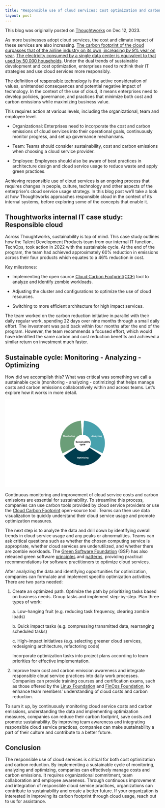 ```yaml
---
title: "Responsible use of cloud services: Cost optimization and carbon reduction"
layout: post
---
```


This blog was originally posted on [Thoughtworks](https://www.thoughtworks.com/en-sg/insights/blog/cloud/responsible-use-of-cloud-services) on Dec 12, 2023.

As more businesses adopt cloud services, the cost and climate impact of these services are also increasing. [The carbon footprint of the cloud surpasses that of the airline industry on its own, increasing by 9% year on year](https://stateof.greensoftware.foundation/insights/digital-not-equal-green/). [The electricity consumed by a single data center is equivalent to that used by 50,000 households](https://thereader.mitpress.mit.edu/the-staggering-ecological-impacts-of-computation-and-the-cloud/). Under the dual trends of sustainable development and cost optimization, enterprises need to rethink their IT strategies and use cloud services more responsibly.

The definition of [responsible technology](https://www.thoughtworks.com/insights/reports/the-state-of-responsible-technology-report) is the active consideration of values, unintended consequences and potential negative impact of technology. In the context of the use of cloud, it means enterprises need to develop policies, governance, and practices that minimize both cost and carbon emissions while maximizing business value.

This requires action at various levels, including the organizational, team and employee level.

- Organizational: Enterprises need to incorporate the cost and carbon emissions of cloud services into their operational goals, continuously monitor progress, and set up governance mechanisms.

- Team: Teams should consider sustainability, cost and carbon emissions when choosing a cloud service provider.

- Employee: Employees should also be aware of best practices in architecture design and cloud service usage to reduce waste and apply green practices.

Achieving responsible use of cloud services is an ongoing process that requires changes in people, culture, technology and other aspects of the enterprise's cloud service usage strategy. In this blog post we’ll take a look at how Thoughtworks approaches responsible cloud in the context of its internal systems, before exploring some of the concepts that enable it.

## Thoughtworks internal IT case study: Responsible cloud

Across Thoughtworks, sustainability is top of mind. This case study outlines how the Talent Development Products team from our internal IT function, TechOps, took action in 2022 with the sustainable cycle. At the end of the program, the team had achieved approximately 60% reduction in emissions across their four products which equates to a 46% reduction in cost.

Key milestones:

- Implementing the open source [Cloud Carbon Footprint(CCF)](https://www.cloudcarbonfootprint.org/) tool to analyze and identify zombie workloads.

- Adjusting the cluster and configurations to optimize the use of cloud resources.

- Switching to more efficient architecture for high impact services.

The team worked on the carbon reduction initiative in parallel with their daily regular work, spending 22 days over nine months through a small daily effort. The investment was paid back within four months after the end of the program. However, the team recommends a focused effort, which would have identified the same carbon and cost reduction benefits and achieved a similar return on investment much faster.

## Sustainable cycle: Monitoring - Analyzing - Optimizing

How did we accomplish this? What was critical was something we call a sustainable cycle (monitoring - analyzing - optimizing) that helps manage costs and carbon emissions collaboratively within and across teams. Let’s explore how it works in more detail.

![Sustainability cycle for responsible cloud](/assets/img/responsible-cloud-usage-cycle.png)

Continuous monitoring and improvement of cloud service costs and carbon emissions are essential for sustainability. To streamline this process, companies can use carbon tools provided by cloud service providers or use the [Cloud Carbon Footprint](https://www.cloudcarbonfootprint.org/) open-source tool. Teams can then use data visualization to quickly understand their cloud service usage and promote optimization measures.

The next step is to analyze the data and drill down by identifying overall trends in cloud service usage and any peaks or abnormalities. Teams can ask critical questions such as whether the chosen computing service is appropriate, whether cloud services are underutilized, and whether there are zombie workloads. The [Green Software Foundation](https://greensoftware.foundation/) (GSF) has also released green software [principles](https://learn.greensoftware.foundation/introduction) and [patterns](https://patterns.greensoftware.foundation/), providing practical recommendations for software practitioners to optimize cloud services.

After analyzing the data and identifying opportunities for optimization, companies can formulate and implement specific optimization activities. There are two parts needed:

1. Create an optimized path. Optimize the path by prioritizing tasks based on business needs. Group tasks and implement step-by-step. Plan three types of work:

   a. Low-hanging fruit (e.g. reducing task frequency, clearing zombie loads)

   b. Quick impact tasks (e.g. compressing transmitted data, rearranging scheduled tasks)

   c. High-impact initiatives (e.g. selecting greener cloud services, redesigning architecture, refactoring code)

   Incorporate optimization tasks into project plans according to team priorities for effective implementation.

2. Improve team cost and carbon emission awareness and integrate responsible cloud service practices into daily work processes. Companies can provide training courses and certification exams, such as those offered by the [Linux Foundation](https://trainingportal.linuxfoundation.org/courses/green-software-for-practitioners-lfc131) and [FinOps Foundation](https://learn.finops.org/), to enhance team members' understanding of cloud costs and carbon reduction.

To sum it up, by continuously monitoring cloud service costs and carbon emissions, understanding the data and implementing optimization measures, companies can reduce their carbon footprint, save costs and promote sustainability. By improving team awareness and integrating responsible cloud service practices, companies can make sustainability a part of their culture and contribute to a better future.

## Conclusion

The responsible use of cloud services is critical for both cost optimization and carbon reduction. By implementing a sustainable cycle of monitoring, analyzing and optimizing, companies can effectively manage costs and carbon emissions. It requires organizational commitment, team collaboration and employee awareness. Through continuous improvement and integration of responsible cloud service practices, organizations can contribute to sustainability and create a better future. If your organization is interested in improving its carbon footprint through cloud usage, reach out to us for assistance.
